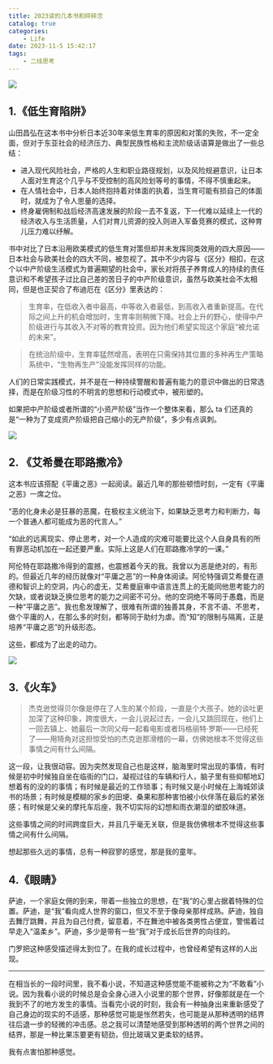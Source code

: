 ```yaml
---
title: 2023读的几本书和碎碎念
catalog: true
categories:
    - Life
date: 2023-11-5 15:42:17
tags:
    - 二线思考
---
```


![](2023-11-14-10-48-09.png)

## 1.《低生育陷阱》

山田昌弘在这本书中分析日本近30年来低生育率的原因和对策的失败，不一定全面，但对于东亚社会的经济压力、典型民族性格和主流阶级话语算是做出了一些总结：

- 进入现代风险社会，严格的人生和职业路径规划，以及风险规避意识，让日本人面对生育这个几乎与不受控制的高风险划等号的事情，不得不慎重起来。
- 在人情社会中，日本人始终抱持着对体面的执着，当生育可能有损自己的体面时，就成为了令人思量的选择。
- 终身雇佣制和战后经济高速发展的阶段一去不复返，下一代难以延续上一代的经济收入与生活质量，人们对育儿资源的投入则进入军备竞赛的模式，这种育儿压力难以纾解。

书中对比了日本沿用欧美模式的低生育对策但却并未发挥同类效用的四大原因——日本社会与欧美社会的四大不同，被忽视了。其中不少内容与《区分》相扣，在这个以中产阶级生活模式为普遍期望的社会中，家长对将孩子养育成人的持续的责任意识和不希望孩子过比自己差的苦日子的中产阶级意识，虽然与欧美社会不太相同，但是也正契合了布迪厄在《区分》里表达的：

> 生育率，在低收入者中最高，中等收入者最低，到高收入者重新提高。在代际之间上升的机会增加时，生育率则稍微下降。社会上升的野心，使得中产阶级进行与其收入不对等的教育投资。因为他们希望实现这个家庭“被允诺的未来”。

> 在统治阶级中，生育率猛然增高，表明在只需保持其位置的多种再生产策略系统中，“生物再生产”没能发挥同样的功能。

人们的日常实践模式，并不是在一种持续警醒和普遍有能力的意识中做出的日常选择，而是在阶级习性的不明言的思想和行动模式中，被形塑的。

如果把中产阶级或者所谓的“小资产阶级”当作一个整体来看，那么 ta 们还真的是“一种为了变成资产阶级把自己缩小的无产阶级”，多少有点讽刺。

![](2023-11-14-10-48-52.png)

## 2. 《艾希曼在耶路撒冷》

这本书应该搭配《平庸之恶》一起阅读。最近几年的那些顿悟时刻，一定有《平庸之恶》一席之位。

“恶的化身未必是狂暴的恶魔，在极权主义统治下，如果缺乏思考力和判断力，每一个普通人都可能成为恶的代言人。”

“如此的远离现实、停止思考，对一个人造成的灾难可能要比这个人自身具有的所有罪恶动机加在一起还要严重。实际上这是人们在耶路撒冷学的一课。”

阿伦特在耶路撒冷得到的震撼，也震撼着今天的我。我曾以为恶是绝对的，有形的。但最近几年的经历就像对“平庸之恶”的一种身体阅读。阿伦特强调艾希曼在道德和智识上的空洞，内心的虚无，艾希曼庭审中语言连贯上的无能同他思考能力的欠缺，或者说缺乏换位思考的能力之间密不可分。他的空洞绝不等同于愚蠢，而是一种“平庸之恶”。我也愈发理解了，很难有所谓的独善其身，不言不语、不思考，做个平庸的人，在那么多的时刻，都等同于助纣为虐。而“知”的限制与隔离，正是培养“平庸之恶”的升级形态。

这些，都成为了出走的动力。

![](2023-11-14-10-49-17.png)

## 3.《火车》

> 杰克逊觉得贝尔像是停在了人生的某个阶段，一直是个大孩子。她的谈吐更加深了这种印象，跨度很大，一会儿说起过去，一会儿又跳回现在，他们上一回去镇上、她最后一次同父母一起看电影或者玛格丽特·罗斯——已经死了——用犄角对这担惊受怕的杰克逊那滑稽的一幕，仿佛她根本不觉得这些事情之间有什么间隔。

这一段，让我很动容。因为突然发现自己也是这样，脑海里时常出现的事情，有时候是初中时候独自坐在临街的门口，凝视过往的车辆和行人，脑子里有些抑郁地幻想着有的没的的事情；有时候是最近的工作琐事；有时候又是小时候在上海城郊读书的场景；有时候是模糊的家乡的田埂、桑果和那种害怕被小伙伴落在最后的紧张感；有时候是父亲的摩托车后座，我不切实际的幻想和雨衣潮湿的塑胶味道。

这些事情之间的时间跨度巨大，并且几乎毫无关联，但是我仿佛根本不觉得这些事情之间有什么间隔。

想起那些久远的事情，总有一种寂寥的感觉，那是我的童年。

## 4.《眼睛》

萨迪，一个家庭女佣的到来，带着一些独立的思想，在“我”的心里占据着特殊的位置。萨迪，是“我”看向成人世界的窗口，但又不至于像母亲那样成熟。萨迪，独自去舞厅跳舞，并且为自己付费，留意着，不在舞池中被各类男性占便宜，警惕着过早走入“温柔乡”。萨迪，多少是带有一些“我”对于成长后世界的向往的。

门罗把这种感受描述得太到位了。在我的成长过程中，也曾经希望有这样的人出现。

---

在相当长的一段时间里，我不看小说，不知道这种感觉能不能被称之为“不敢看”小说。因为我看小说的时候总是会全身心进入小说里的那个世界，好像那就是在一个我到不了的地方发生的事情。当看完小说的时刻，我会有一种抽身出来重新感受了自己身边的现实的不适感，那种感觉可能是怅然若失，也可能是从那种透明的结界往后退一步的轻微的冲击感。总之我可以清楚地感受到那种透明的两个世界之间的结界，那是一种比果冻要更有韧劲，但比玻璃又更柔软的结界。

我有点害怕那种感觉。
